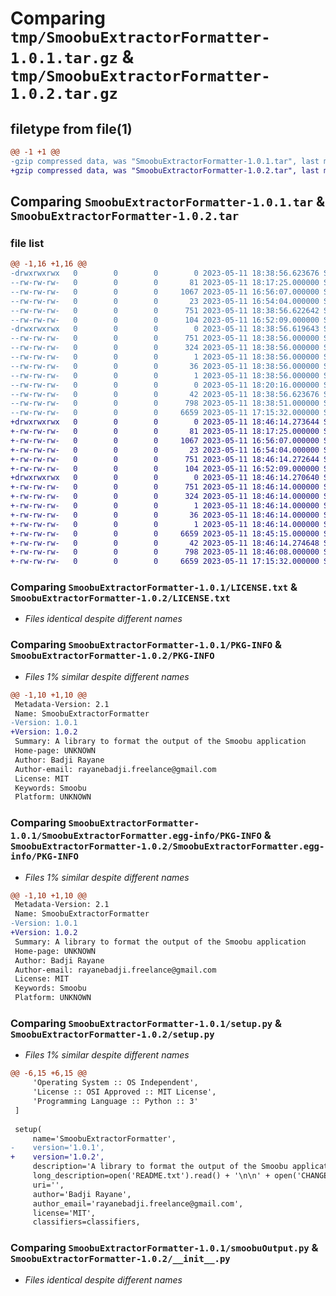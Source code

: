 # Comparing `tmp/SmoobuExtractorFormatter-1.0.1.tar.gz` & `tmp/SmoobuExtractorFormatter-1.0.2.tar.gz`

## filetype from file(1)

```diff
@@ -1 +1 @@
-gzip compressed data, was "SmoobuExtractorFormatter-1.0.1.tar", last modified: Thu May 11 18:38:56 2023, max compression
+gzip compressed data, was "SmoobuExtractorFormatter-1.0.2.tar", last modified: Thu May 11 18:46:14 2023, max compression
```

## Comparing `SmoobuExtractorFormatter-1.0.1.tar` & `SmoobuExtractorFormatter-1.0.2.tar`

### file list

```diff
@@ -1,16 +1,16 @@
-drwxrwxrwx   0        0        0        0 2023-05-11 18:38:56.623676 SmoobuExtractorFormatter-1.0.1/
--rw-rw-rw-   0        0        0       81 2023-05-11 18:17:25.000000 SmoobuExtractorFormatter-1.0.1/CHANGELOG.txt
--rw-rw-rw-   0        0        0     1067 2023-05-11 16:56:07.000000 SmoobuExtractorFormatter-1.0.1/LICENSE.txt
--rw-rw-rw-   0        0        0       23 2023-05-11 16:54:04.000000 SmoobuExtractorFormatter-1.0.1/MANIFEST.in
--rw-rw-rw-   0        0        0      751 2023-05-11 18:38:56.622642 SmoobuExtractorFormatter-1.0.1/PKG-INFO
--rw-rw-rw-   0        0        0      104 2023-05-11 16:52:09.000000 SmoobuExtractorFormatter-1.0.1/README.txt
-drwxrwxrwx   0        0        0        0 2023-05-11 18:38:56.619643 SmoobuExtractorFormatter-1.0.1/SmoobuExtractorFormatter.egg-info/
--rw-rw-rw-   0        0        0      751 2023-05-11 18:38:56.000000 SmoobuExtractorFormatter-1.0.1/SmoobuExtractorFormatter.egg-info/PKG-INFO
--rw-rw-rw-   0        0        0      324 2023-05-11 18:38:56.000000 SmoobuExtractorFormatter-1.0.1/SmoobuExtractorFormatter.egg-info/SOURCES.txt
--rw-rw-rw-   0        0        0        1 2023-05-11 18:38:56.000000 SmoobuExtractorFormatter-1.0.1/SmoobuExtractorFormatter.egg-info/dependency_links.txt
--rw-rw-rw-   0        0        0       36 2023-05-11 18:38:56.000000 SmoobuExtractorFormatter-1.0.1/SmoobuExtractorFormatter.egg-info/requires.txt
--rw-rw-rw-   0        0        0        1 2023-05-11 18:38:56.000000 SmoobuExtractorFormatter-1.0.1/SmoobuExtractorFormatter.egg-info/top_level.txt
--rw-rw-rw-   0        0        0        0 2023-05-11 18:20:16.000000 SmoobuExtractorFormatter-1.0.1/__init__.py
--rw-rw-rw-   0        0        0       42 2023-05-11 18:38:56.623676 SmoobuExtractorFormatter-1.0.1/setup.cfg
--rw-rw-rw-   0        0        0      798 2023-05-11 18:38:51.000000 SmoobuExtractorFormatter-1.0.1/setup.py
--rw-rw-rw-   0        0        0     6659 2023-05-11 17:15:32.000000 SmoobuExtractorFormatter-1.0.1/smoobuOutput.py
+drwxrwxrwx   0        0        0        0 2023-05-11 18:46:14.273644 SmoobuExtractorFormatter-1.0.2/
+-rw-rw-rw-   0        0        0       81 2023-05-11 18:17:25.000000 SmoobuExtractorFormatter-1.0.2/CHANGELOG.txt
+-rw-rw-rw-   0        0        0     1067 2023-05-11 16:56:07.000000 SmoobuExtractorFormatter-1.0.2/LICENSE.txt
+-rw-rw-rw-   0        0        0       23 2023-05-11 16:54:04.000000 SmoobuExtractorFormatter-1.0.2/MANIFEST.in
+-rw-rw-rw-   0        0        0      751 2023-05-11 18:46:14.272644 SmoobuExtractorFormatter-1.0.2/PKG-INFO
+-rw-rw-rw-   0        0        0      104 2023-05-11 16:52:09.000000 SmoobuExtractorFormatter-1.0.2/README.txt
+drwxrwxrwx   0        0        0        0 2023-05-11 18:46:14.270640 SmoobuExtractorFormatter-1.0.2/SmoobuExtractorFormatter.egg-info/
+-rw-rw-rw-   0        0        0      751 2023-05-11 18:46:14.000000 SmoobuExtractorFormatter-1.0.2/SmoobuExtractorFormatter.egg-info/PKG-INFO
+-rw-rw-rw-   0        0        0      324 2023-05-11 18:46:14.000000 SmoobuExtractorFormatter-1.0.2/SmoobuExtractorFormatter.egg-info/SOURCES.txt
+-rw-rw-rw-   0        0        0        1 2023-05-11 18:46:14.000000 SmoobuExtractorFormatter-1.0.2/SmoobuExtractorFormatter.egg-info/dependency_links.txt
+-rw-rw-rw-   0        0        0       36 2023-05-11 18:46:14.000000 SmoobuExtractorFormatter-1.0.2/SmoobuExtractorFormatter.egg-info/requires.txt
+-rw-rw-rw-   0        0        0        1 2023-05-11 18:46:14.000000 SmoobuExtractorFormatter-1.0.2/SmoobuExtractorFormatter.egg-info/top_level.txt
+-rw-rw-rw-   0        0        0     6659 2023-05-11 18:45:15.000000 SmoobuExtractorFormatter-1.0.2/__init__.py
+-rw-rw-rw-   0        0        0       42 2023-05-11 18:46:14.274648 SmoobuExtractorFormatter-1.0.2/setup.cfg
+-rw-rw-rw-   0        0        0      798 2023-05-11 18:46:08.000000 SmoobuExtractorFormatter-1.0.2/setup.py
+-rw-rw-rw-   0        0        0     6659 2023-05-11 17:15:32.000000 SmoobuExtractorFormatter-1.0.2/smoobuOutput.py
```

### Comparing `SmoobuExtractorFormatter-1.0.1/LICENSE.txt` & `SmoobuExtractorFormatter-1.0.2/LICENSE.txt`

 * *Files identical despite different names*

### Comparing `SmoobuExtractorFormatter-1.0.1/PKG-INFO` & `SmoobuExtractorFormatter-1.0.2/PKG-INFO`

 * *Files 1% similar despite different names*

```diff
@@ -1,10 +1,10 @@
 Metadata-Version: 2.1
 Name: SmoobuExtractorFormatter
-Version: 1.0.1
+Version: 1.0.2
 Summary: A library to format the output of the Smoobu application
 Home-page: UNKNOWN
 Author: Badji Rayane
 Author-email: rayanebadji.freelance@gmail.com
 License: MIT
 Keywords: Smoobu
 Platform: UNKNOWN
```

### Comparing `SmoobuExtractorFormatter-1.0.1/SmoobuExtractorFormatter.egg-info/PKG-INFO` & `SmoobuExtractorFormatter-1.0.2/SmoobuExtractorFormatter.egg-info/PKG-INFO`

 * *Files 1% similar despite different names*

```diff
@@ -1,10 +1,10 @@
 Metadata-Version: 2.1
 Name: SmoobuExtractorFormatter
-Version: 1.0.1
+Version: 1.0.2
 Summary: A library to format the output of the Smoobu application
 Home-page: UNKNOWN
 Author: Badji Rayane
 Author-email: rayanebadji.freelance@gmail.com
 License: MIT
 Keywords: Smoobu
 Platform: UNKNOWN
```

### Comparing `SmoobuExtractorFormatter-1.0.1/setup.py` & `SmoobuExtractorFormatter-1.0.2/setup.py`

 * *Files 1% similar despite different names*

```diff
@@ -6,15 +6,15 @@
     'Operating System :: OS Independent',
     'License :: OSI Approved :: MIT License',
     'Programming Language :: Python :: 3'
 ]
 
 setup(
     name='SmoobuExtractorFormatter',
-    version='1.0.1',
+    version='1.0.2',
     description='A library to format the output of the Smoobu application',
     long_description=open('README.txt').read() + '\n\n' + open('CHANGELOG.txt').read(),
     uri='',
     author='Badji Rayane',
     author_email='rayanebadji.freelance@gmail.com',
     license='MIT',
     classifiers=classifiers,
```

### Comparing `SmoobuExtractorFormatter-1.0.1/smoobuOutput.py` & `SmoobuExtractorFormatter-1.0.2/__init__.py`

 * *Files identical despite different names*

